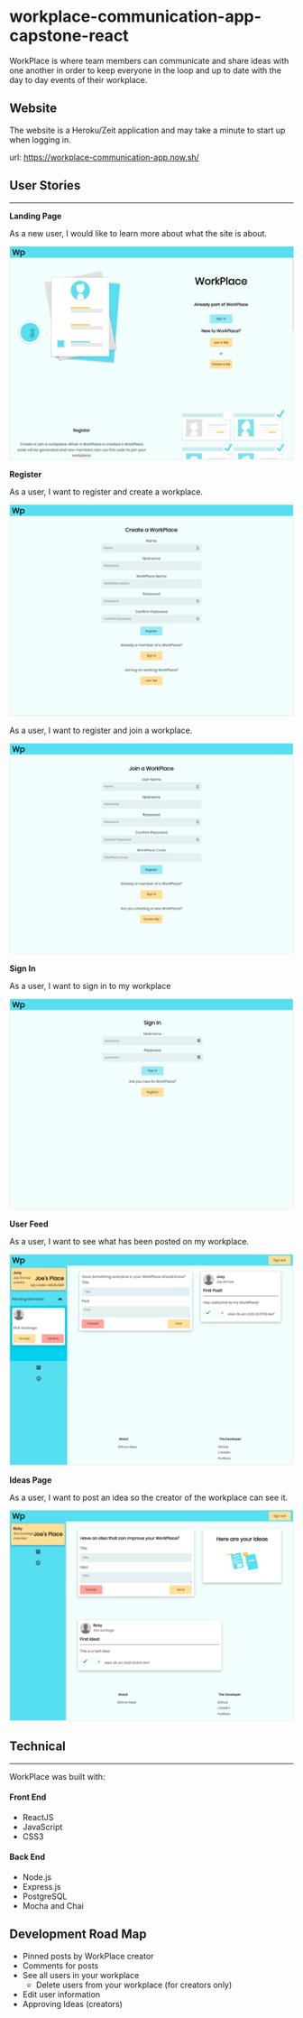 # workplace-communication-app-capstone-react

WorkPlace is where team members can communicate and share ideas with one another in
order to keep everyone in the loop and up to date with the day to day events of their workplace.

## Website

The website is a Heroku/Zeit application and may take a minute to start up when logging in.

url: https://workplace-communication-app.now.sh/

## User Stories

---

**Landing Page**

As a new user, I would like to learn more about what the site is about.

![Landing page](/src/img/screenshots/landing-page.png)

**Register**

As a user, I want to register and create a workplace.

![Employer Registration](/src/img/screenshots/create-a-wp.png)

As a user, I want to register and join a workplace.

![Employee Registration](/src/img/screenshots/join-a-wp.png)

**Sign In**

As a user, I want to sign in to my workplace

![Sign In Page](/src/img/screenshots/sign-in.png)

**User Feed**

As a user, I want to see what has been posted on my workplace.

![WorkPlace Feed](/src/img/screenshots/workplace.png)

**Ideas Page**

As a user, I want to post an idea so the creator of the workplace can see it.

![Ideas Page](/src/img/screenshots/ideas.png)

## Technical

---

WorkPlace was built with:

#### Front End

- ReactJS
- JavaScript
- CSS3

#### Back End

- Node.js
- Express.js
- PostgreSQL
- Mocha and Chai

## Development Road Map

- Pinned posts by WorkPlace creator
- Comments for posts
- See all users in your workplace
  - Delete users from your workplace (for creators only)
- Edit user information
- Approving Ideas (creators)
